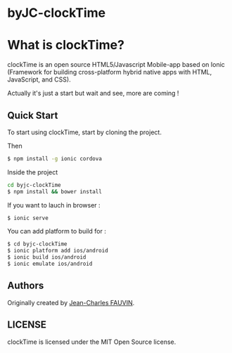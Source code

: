 # byJC-clockTime


# What is clockTime?

clockTime is an open source HTML5/Javascript Mobile-app based on Ionic (Framework for building cross-platform hybrid native apps with HTML, JavaScript, and CSS).

Actually it's just a start but wait and see, more are coming !

## Quick Start

To start using clockTime, start by cloning the project.

Then

```bash
$ npm install -g ionic cordova
```
Inside the project

```bash
cd byjc-clockTime
$ npm install && bower install
```
If you want to lauch in browser :
```bash
$ ionic serve
```

You can add platform to build for :

```bash
$ cd byjc-clockTime
$ ionic platform add ios/android
$ ionic build ios/android
$ ionic emulate ios/android
```

## Authors

Originally created by [Jean-Charles FAUVIN](http://twitter.com/byjcf).


## LICENSE

clockTime is licensed under the MIT Open Source license.
